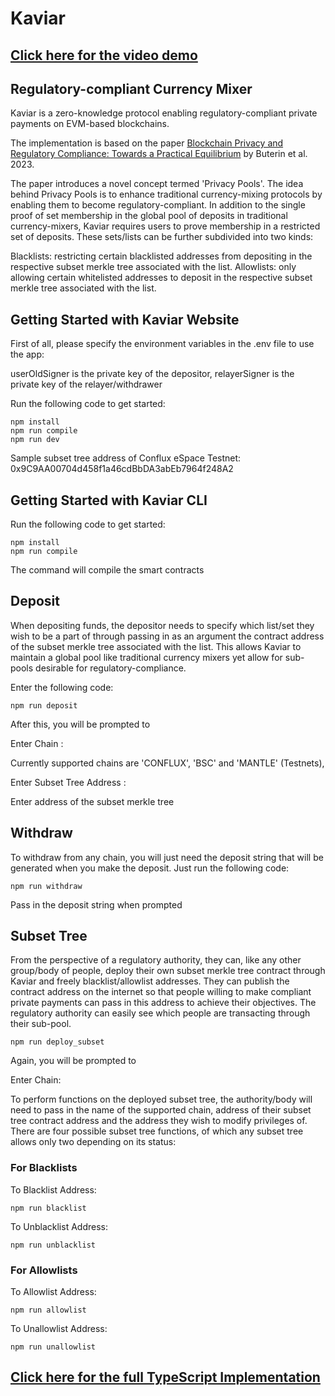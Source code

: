 # Kaviar

## [Click here for the video demo](https://www.loom.com/share/522fa8d066c5458a91316346945c6a09?sid=a2979a1b-48d0-4126-aeac-4522eaab7dbd)

## Regulatory-compliant Currency Mixer

Kaviar is a zero-knowledge protocol enabling regulatory-compliant private payments on EVM-based blockchains.

The implementation is based on the paper [Blockchain Privacy and Regulatory Compliance: Towards a Practical Equilibrium](https://papers.ssrn.com/sol3/papers.cfm?abstract_id=4563364) by Buterin et al. 2023.

The paper introduces a novel concept termed 'Privacy Pools'. The idea behind Privacy Pools is to enhance traditional currency-mixing protocols by enabling them to become regulatory-compliant. In addition to the single proof of set membership in the global pool of deposits in traditional currency-mixers, Kaviar requires users to prove membership in a restricted set of deposits. These sets/lists can be further subdivided into two kinds:

Blacklists: restricting certain blacklisted addresses from depositing in the respective subset merkle tree associated with the list.
Allowlists: only allowing certain whitelisted addresses to deposit in the respective subset merkle tree associated with the list.

## Getting Started with Kaviar Website


First of all, please specify the environment variables in the .env file to use the app:

userOldSigner is the private key of the depositor,
relayerSigner is the private key of the relayer/withdrawer

Run the following code to get started:

```
npm install
npm run compile
npm run dev
```

Sample subset tree address of Conflux eSpace Testnet: 0x9C9AA00704d458f1a46cdBbDA3abEb7964f248A2

## Getting Started with Kaviar CLI

Run the following code to get started:

```
npm install
npm run compile
```

The command will compile the smart contracts

## Deposit

When depositing funds, the depositor needs to specify which list/set they wish to be a part of through passing in as an argument the contract address of the subset merkle tree associated with the list. This allows Kaviar to maintain a global pool like traditional currency mixers yet allow for sub-pools desirable for regulatory-compliance.

Enter the following code:

```
npm run deposit
```

After this, you will be prompted to

Enter Chain :

Currently supported chains are 'CONFLUX', 'BSC' and 'MANTLE' (Testnets),

Enter Subset Tree Address :

Enter address of the subset merkle tree

## Withdraw

To withdraw from any chain, you will just need the deposit string that will be generated when you make the deposit. Just run the following code:

```
npm run withdraw
```

Pass in the deposit string when prompted

## Subset Tree

From the perspective of a regulatory authority, they can, like any other group/body of people, deploy their own subset merkle tree contract through Kaviar and freely blacklist/allowlist addresses. They can publish the contract address on the internet so that people willing to make compliant private payments can pass in this address to achieve their objectives. The regulatory authority can easily see which people are transacting through their sub-pool.

```
npm run deploy_subset
```

Again, you will be prompted to

Enter Chain:

To perform functions on the deployed subset tree, the authority/body will need to pass in the name of the supported chain, address of their subset tree contract address and the address they wish to modify privileges of. There are four possible subset tree functions, of which any subset tree allows only two depending on its status:

### For Blacklists

To Blacklist Address:

```
npm run blacklist
```

To Unblacklist Address:

```
npm run unblacklist
```

### For Allowlists

To Allowlist Address:

```
npm run allowlist
```

To Unallowlist Address:

```
npm run unallowlist
```

## [Click here for the full TypeScript Implementation](https://github.com/Arindam2407/Kaviar/tree/typescript)
